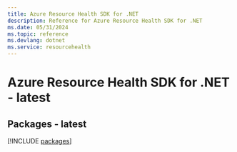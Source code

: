 ```yaml
---
title: Azure Resource Health SDK for .NET
description: Reference for Azure Resource Health SDK for .NET
ms.date: 05/31/2024
ms.topic: reference
ms.devlang: dotnet
ms.service: resourcehealth
---
```

# Azure Resource Health SDK for .NET - latest
## Packages - latest
[!INCLUDE [packages](resource-health-index.md)]